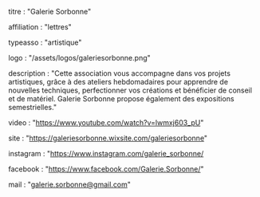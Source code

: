 titre : "Galerie Sorbonne"

affiliation : "lettres"

typeasso : "artistique"

logo : "/assets/logos/galeriesorbonne.png"

description : "Cette association vous accompagne dans vos projets artistiques, grâce à des ateliers hebdomadaires pour apprendre de nouvelles techniques, perfectionner vos créations et bénéficier de conseil et de matériel. Galerie Sorbonne propose également des expositions semestrielles."

video : "https://www.youtube.com/watch?v=lwmxj603_pU"

site : "https://galeriesorbonne.wixsite.com/galeriesorbonne"

instagram : "https://www.instagram.com/galerie_sorbonne/

facebook : "https://www.facebook.com/Galerie.Sorbonne/"

mail : "galerie.sorbonne@gmail.com"